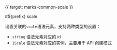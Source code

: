{{ target: marks-common-scale }}

#${prefix} scale

设置关联的`scale`语法元素，支持两种类型的设置：

- `string` 语法元素对应的 id
- `IScale` 语法元素对应的实例，主要用于 API 创建模式
